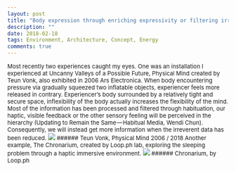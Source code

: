```yaml
---
layout: post
title: "Body expression through enriching expressivity or filtering irrelevant information"
description: ""
date: 2018-02-18
tags: Environment, Architecture, Concept, Energy
comments: true
---
```


<font size="2">
Most recently two experiences caught my eyes. One was an installation I experienced at Uncanny Valleys of a Possible Future, Physical Mind created by Teun Vonk, also exhibited in 2006 Ars Electronica. When body encountering pressure via gradually squeezed two inflatable objects, experiencer feels more released in contrary. Experiencer’s body surrounded by a relatively tight and secure space, inflexibility of the body actually increases the flexibility of the mind. Most of the information has been processed and filtered through habituation, our haptic, visible feedback or the other sensory feeling will be perceived in the hierarchy (Updating to Remain the Same — Habitual Media, Wendi Chun). Consequently, we will instead get more information when the irreverent data has been reduced.

<img src="/friendred_blog/assets/images/Teun-Vonk.jpeg">
###### Teun Vonk, Physical Mind 2006 / 2018


<font size="2">
Another example, The Chronarium, created by Loop.ph lab, exploring the sleeping problem through a haptic immersive environment.
</font>

<img src="/friendred_blog/assets/images/Chronarium.jpeg">
###### Chronarium, by Loop.ph

